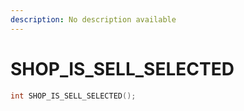 ```yaml
---
description: No description available 
---
```


# SHOP_IS_SELL_SELECTED

```cpp
int SHOP_IS_SELL_SELECTED();
```